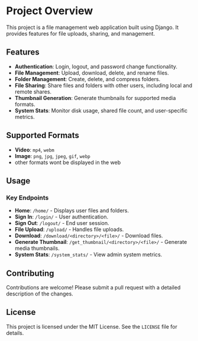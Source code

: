 # Project Overview
This project is a file management web application built using Django. It provides features for file uploads, sharing, and management.

## Features
- **Authentication**: Login, logout, and password change functionality.
- **File Management**: Upload, download, delete, and rename files.
- **Folder Management**: Create, delete, and compress folders.
- **File Sharing**: Share files and folders with other users, including local and remote shares.
- **Thumbnail Generation**: Generate thumbnails for supported media formats.
- **System Stats**: Monitor disk usage, shared file count, and user-specific metrics.

## Supported Formats
- **Video**: `mp4`, `webm`
- **Image**: `png`, `jpg`, `jpeg`, `gif`, `webp`
- other formats wont be displayed in the web

## Usage
### Key Endpoints
- **Home**: `/home/` - Displays user files and folders.
- **Sign In**: `/login/` - User authentication.
- **Sign Out**: `/logout/` - End user session.
- **File Upload**: `/upload/` - Handles file uploads.
- **Download**: `/download/<directory>/<file>/` - Download files.
- **Generate Thumbnail**: `/get_thumbnail/<directory>/<file>/` - Generate media thumbnails.
- **System Stats**: `/system_stats/` - View admin system metrics.

## Contributing
Contributions are welcome! Please submit a pull request with a detailed description of the changes.

## License
This project is licensed under the MIT License. See the `LICENSE` file for details.
